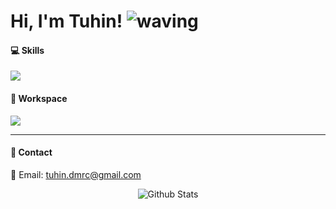 
Hi, I'm Tuhin! ![waving](https://user-images.githubusercontent.com/18350557/176309783-0785949b-9127-417c-8b55-ab5a4333674e.gif)
====================================================================================================================================


#### 💻 Skills

<img src="https://skillicons.dev/icons?i=bash,js,css,html,react,tailwind,bootstrap,figma,git,github" />

#### 🔨 Workspace

<img src="https://skillicons.dev/icons?i=idea,vscode" />

---


#### 👤 Contact

<div style="margin-bottom: 0;">
📨 Email: <a href="tuhin.dmrc@gmail.com">tuhin.dmrc@gmail.com</a>
</div>

<p align="center">
        <img src="https://raw.githubusercontent.com/mayhemantt/mayhemantt/Update/svg/Bottom.svg" alt="Github Stats" />
</p>
